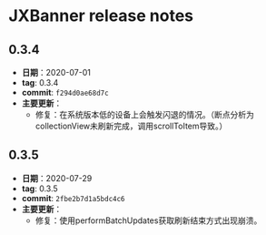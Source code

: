 # JXBanner release notes

## 0.3.4
* **日期**：2020-07-01
* **tag**: 0.3.4
* **commit**:  `f294d0ae68d7c`
* **主要更新**：
    * 修复：在系统版本低的设备上会触发闪退的情况。（断点分析为collectionView未刷新完成，调用scrollToItem导致。）

## 0.3.5
* **日期**：2020-07-29
* **tag**: 0.3.5
* **commit**:  `2fbe2b7d1a5bdc4c6`
* **主要更新**：
    * 修复：使用performBatchUpdates获取刷新结束方式出现崩溃。

